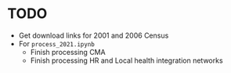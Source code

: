 # TODO
- Get download links for 2001 and 2006 Census
- For `process_2021.ipynb`
  - Finish processing CMA
  - Finish processing HR and Local health integration networks